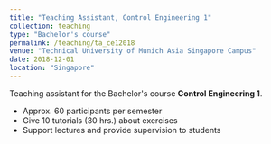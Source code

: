 ```yaml
---
title: "Teaching Assistant, Control Engineering 1"
collection: teaching
type: "Bachelor's course"
permalink: /teaching/ta_ce12018
venue: "Technical University of Munich Asia Singapore Campus"
date: 2018-12-01
location: "Singapore"
---
```


Teaching assistant for the Bachelor's course <b>Control Engineering 1</b>.

* Approx. 60 participants per semester
* Give 10 tutorials (30 hrs.) about exercises
* Support lectures and provide supervision to students